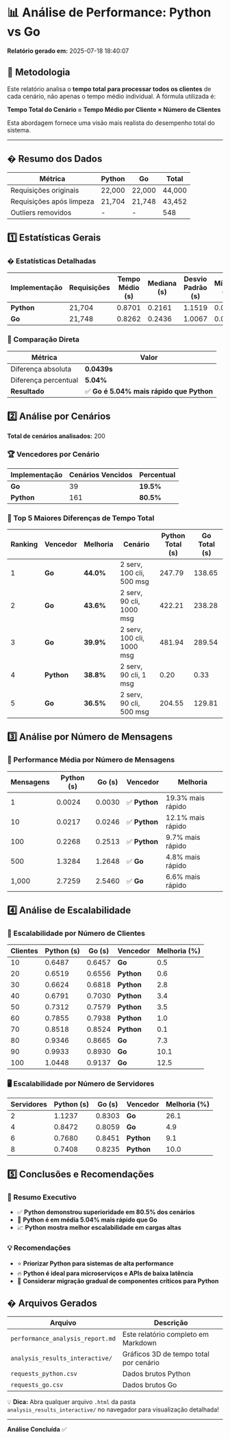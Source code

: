 # 📊 Análise de Performance: Python vs Go

**Relatório gerado em:** 2025-07-18 18:40:07

## 🎯 Metodologia

Este relatório analisa o **tempo total para processar todos os clientes** de cada cenário,
não apenas o tempo médio individual. A fórmula utilizada é:

**Tempo Total do Cenário = Tempo Médio por Cliente × Número de Clientes**

Esta abordagem fornece uma visão mais realista do desempenho total do sistema.

---
## � Resumo dos Dados

| Métrica | Python | Go | Total |
|---------|--------|----|----|
| Requisições originais | 22,000 | 22,000 | 44,000 |
| Requisições após limpeza | 21,704 | 21,748 | 43,452 |
| Outliers removidos | - | - | 548 |

## 1️⃣ Estatísticas Gerais

### � Estatísticas Detalhadas

| Implementação | Requisições | Tempo Médio (s) | Mediana (s) | Desvio Padrão (s) | Mínimo (s) | Máximo (s) |
|---------------|-------------|-----------------|-------------|------------------|------------|------------|
| **Python** | 21,704 | 0.8701 | 0.2161 | 1.1519 | 0.0012 | 6.9991 |
| **Go** | 21,748 | 0.8262 | 0.2436 | 1.0067 | 0.0013 | 4.1157 |

### 🎯 Comparação Direta

| Métrica | Valor |
|---------|-------|
| Diferença absoluta | **0.0439s** |
| Diferença percentual | **5.04%** |
| **Resultado** | ✅ **Go é 5.04% mais rápido que Python** |

## 2️⃣ Análise por Cenários

**Total de cenários analisados:** 200

### 🏆 Vencedores por Cenário

| Implementação | Cenários Vencidos | Percentual |
|---------------|-------------------|------------|
| **Go** | 39 | **19.5%** |
| **Python** | 161 | **80.5%** |

### 🚀 Top 5 Maiores Diferenças de Tempo Total

| Ranking | Vencedor | Melhoria | Cenário | Python Total (s) | Go Total (s) |
|---------|----------|----------|---------|------------------|--------------|
| 1 | **Go** | **44.0%** | 2 serv, 100 cli, 500 msg | 247.79 | 138.65 |
| 2 | **Go** | **43.6%** | 2 serv, 90 cli, 1000 msg | 422.21 | 238.28 |
| 3 | **Go** | **39.9%** | 2 serv, 100 cli, 1000 msg | 481.94 | 289.54 |
| 4 | **Python** | **38.8%** | 2 serv, 90 cli, 1 msg | 0.20 | 0.33 |
| 5 | **Go** | **36.5%** | 2 serv, 90 cli, 500 msg | 204.55 | 129.81 |

## 3️⃣ Análise por Número de Mensagens

### 📨 Performance Média por Número de Mensagens

| Mensagens | Python (s) | Go (s) | Vencedor | Melhoria |
|-----------|------------|--------|----------|----------|
| 1 | 0.0024 | 0.0030 | ✅ **Python** | 19.3% mais rápido |
| 10 | 0.0217 | 0.0246 | ✅ **Python** | 12.1% mais rápido |
| 100 | 0.2268 | 0.2513 | ✅ **Python** | 9.7% mais rápido |
| 500 | 1.3284 | 1.2648 | ✅ **Go** | 4.8% mais rápido |
| 1,000 | 2.7259 | 2.5460 | ✅ **Go** | 6.6% mais rápido |

## 4️⃣ Análise de Escalabilidade

### 👥 Escalabilidade por Número de Clientes

| Clientes | Python (s) | Go (s) | Vencedor | Melhoria (%) |
|----------|------------|--------|----------|--------------|
| 10 | 0.6487 | 0.6457 | **Go** | 0.5 |
| 20 | 0.6519 | 0.6556 | **Python** | 0.6 |
| 30 | 0.6624 | 0.6818 | **Python** | 2.8 |
| 40 | 0.6791 | 0.7030 | **Python** | 3.4 |
| 50 | 0.7312 | 0.7579 | **Python** | 3.5 |
| 60 | 0.7855 | 0.7938 | **Python** | 1.0 |
| 70 | 0.8518 | 0.8524 | **Python** | 0.1 |
| 80 | 0.9346 | 0.8665 | **Go** | 7.3 |
| 90 | 0.9933 | 0.8930 | **Go** | 10.1 |
| 100 | 1.0448 | 0.9137 | **Go** | 12.5 |

### 🖥️ Escalabilidade por Número de Servidores

| Servidores | Python (s) | Go (s) | Vencedor | Melhoria (%) |
|------------|------------|--------|----------|--------------|
| 2 | 1.1237 | 0.8303 | **Go** | 26.1 |
| 4 | 0.8472 | 0.8059 | **Go** | 4.9 |
| 6 | 0.7680 | 0.8451 | **Python** | 9.1 |
| 8 | 0.7408 | 0.8235 | **Python** | 10.0 |

## 5️⃣ Conclusões e Recomendações

### 🎯 Resumo Executivo

- ✅ **Python demonstrou superioridade em 80.5% dos cenários**
- 🚀 **Python é em média 5.04% mais rápido que Go**
- 📈 **Python mostra melhor escalabilidade em cargas altas**

### 💡 Recomendações

- ⭐ **Priorizar Python para sistemas de alta performance**
- 🔥 **Python é ideal para microserviços e APIs de baixa latência**
- 🔄 **Considerar migração gradual de componentes críticos para Python**

## � Arquivos Gerados

| Arquivo | Descrição |
|---------|-----------|
| `performance_analysis_report.md` | Este relatório completo em Markdown |
| `analysis_results_interactive/` | Gráficos 3D de tempo total por cenário |
| `requests_python.csv` | Dados brutos Python |
| `requests_go.csv` | Dados brutos Go |

💡 **Dica:** Abra qualquer arquivo `.html` da pasta `analysis_results_interactive/` no navegador para visualização detalhada!

---
**Análise Concluída** ✅
